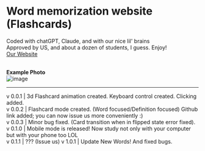 # Word memorization website (Flashcards)<br>
Coded with chatGPT, Claude, and with our nice lil' brains<br>
Approved by US, and about a dozen of students, I guess. Enjoy! <br>
[Our Website](https://yk-tiger.github.io/word_memorize/)<br><br>

**Example Photo**<br>
![image](https://github.com/user-attachments/assets/ee035464-7f66-4f4a-b9e0-c1f4b303f0cf)

------------------------------------------------------------------------------------------------------------------------------------------------------------------------------------------------

v 0.0.1 | 3d Flashcard animation created. Keyboard control created. Clicking added. <br>
v 0.0.2 | Flashcard mode created. (Word focused/Definition focused) Github link added; you can now issue us more conveniently :)<br>
v 0.0.3 | Minor bug fixed. (Card transition when in flipped state error fixed). <br>
v 0.1.0 | Mobile mode is released! Now study not only with your computer but with your phone too LOL <br>
v 0.1.1 | ??? (Issue us)
v 1.0.1 | Update New Words! And fixed bugs. <br>